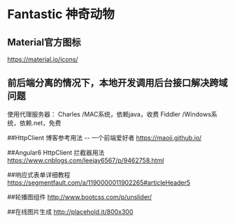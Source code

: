 ﻿# Fantastic 神奇动物

## Material官方图标
https://material.io/icons/

## 前后端分离的情况下，本地开发调用后台接口解决跨域问题
使用代理服务器：
	Charles /MAC系统，依赖java，收费
	Fiddler /Windows系统，依赖.net，免费
	
##HttpClient 博客参考用法 -- 一个前端爱好者
https://maoji.github.io/

##Angular6 HttpClient 拦截器用法
https://www.cnblogs.com/leejay6567/p/9462758.html

##响应式表单详细教程
https://segmentfault.com/a/1190000011902265#articleHeader5

##轮播图组件
http://www.bootcss.com/p/unslider/

##在线图片生成
http://placehold.it/800x300